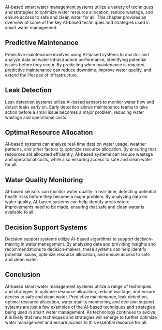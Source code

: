 
AI-based smart water management systems utilize a variety of techniques and strategies to optimize water resource allocation, reduce wastage, and ensure access to safe and clean water for all. This chapter provides an overview of some of the key AI-based techniques and strategies used in smart water management.

Predictive Maintenance
----------------------

Predictive maintenance involves using AI-based systems to monitor and analyze data on water infrastructure performance, identifying potential issues before they occur. By predicting when maintenance is required, predictive maintenance can reduce downtime, improve water quality, and extend the lifespan of infrastructure.

Leak Detection
--------------

Leak detection systems utilize AI-based sensors to monitor water flow and detect leaks early on. Early detection allows maintenance teams to take action before a small issue becomes a major problem, reducing water wastage and operational costs.

Optimal Resource Allocation
---------------------------

AI-based systems can analyze real-time data on water usage, weather patterns, and other factors to optimize resource allocation. By ensuring that resources are allocated efficiently, AI-based systems can reduce wastage and operational costs, while also ensuring access to safe and clean water for all.

Water Quality Monitoring
------------------------

AI-based sensors can monitor water quality in real-time, detecting potential health risks before they become a major problem. By analyzing data on water quality, AI-based systems can help identify areas where improvements need to be made, ensuring that safe and clean water is available to all.

Decision Support Systems
------------------------

Decision support systems utilize AI-based algorithms to support decision-making in water management. By analyzing data and providing insights and recommendations to decision-makers, these systems can help identify potential issues, optimize resource allocation, and ensure access to safe and clean water.

Conclusion
----------

AI-based smart water management systems utilize a range of techniques and strategies to optimize resource allocation, reduce wastage, and ensure access to safe and clean water. Predictive maintenance, leak detection, optimal resource allocation, water quality monitoring, and decision support systems are just a few examples of the AI-based techniques and strategies being used in smart water management. As technology continues to evolve, it is likely that new techniques and strategies will emerge to further optimize water management and ensure access to this essential resource for all.
